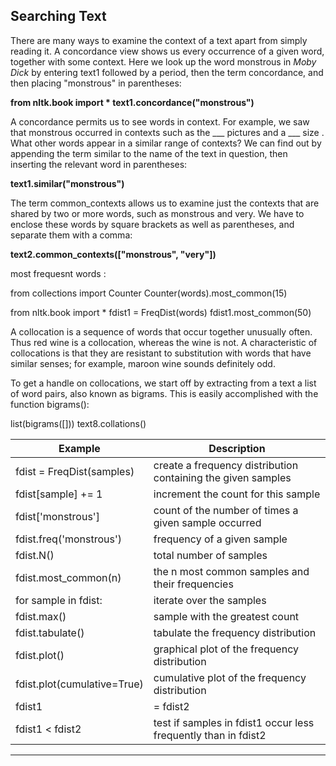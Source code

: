 ## Searching Text

There are many ways to examine the context of a text apart from simply reading it. A concordance view shows us every occurrence of a given word, together with some context. Here we look up the word monstrous in *Moby Dick* by entering text1 followed by a period, then the term concordance, and then placing "monstrous" in parentheses:

**from nltk.book import *
text1.concordance("monstrous")**

A concordance permits us to see words in context. For example, we saw that monstrous occurred in contexts such as the ___ pictures and a ___ size . What other words appear in a similar range of contexts? We can find out by appending the term similar to the name of the text in question, then inserting the relevant word in parentheses:

**text1.similar("monstrous")**

The term common\_contexts allows us to examine just the contexts that are shared by two or more words, such as monstrous and very. We have to enclose these words by square brackets as well as parentheses, and separate them with a comma:


**text2.common_contexts(["monstrous", "very"])**

most frequesnt words :

from collections import Counter
Counter(words).most_common(15)

from nltk.book import *
fdist1 = FreqDist(words)
fdist1.most_common(50)

A collocation is a sequence of words that occur together unusually often. Thus red wine is a collocation, whereas the wine is not. A characteristic of collocations is that they are resistant to substitution with words that have similar senses; for example, maroon wine sounds definitely odd.

To get a handle on collocations, we start off by extracting from a text a list of word pairs, also known as bigrams. This is easily accomplished with the function bigrams():

list(bigrams([]))
text8.collations()

| Example | Description |
| --- | --- |
| fdist = FreqDist(samples) | create a frequency distribution containing the given samples |
| fdist\[sample\] += 1 | increment the count for this sample |
| fdist\['monstrous'\] | count of the number of times a given sample occurred |
| fdist.freq('monstrous') | frequency of a given sample |
| fdist.N() | total number of samples |
| fdist.most\_common(n) | the n most common samples and their frequencies |
| for sample in fdist: | iterate over the samples |
| fdist.max() | sample with the greatest count |
| fdist.tabulate() | tabulate the frequency distribution |
| fdist.plot() | graphical plot of the frequency distribution |
| fdist.plot(cumulative=True) | cumulative plot of the frequency distribution |
| fdist1 |= fdist2 | update fdist1 with counts from fdist2 |
| fdist1 < fdist2 | test if samples in fdist1 occur less frequently than in fdist2 |
___
